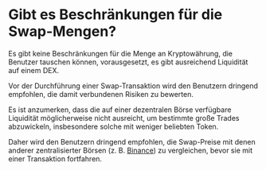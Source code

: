 # Gibt es Beschränkungen für die Swap-Mengen?

Es gibt keine Beschränkungen für die Menge an Kryptowährung, die Benutzer tauschen können, vorausgesetzt, es gibt ausreichend Liquidität auf einem DEX.

Vor der Durchführung einer Swap-Transaktion wird den Benutzern dringend empfohlen, die damit verbundenen Risiken zu bewerten.

Es ist anzumerken, dass die auf einer dezentralen Börse verfügbare Liquidität möglicherweise nicht ausreicht, um bestimmte große Trades abzuwickeln, insbesondere solche mit weniger beliebten Token.

Daher wird den Benutzern dringend empfohlen, die Swap-Preise mit denen anderer zentralisierter Börsen (z. B. [Binance](https://binance.com)) zu vergleichen, bevor sie mit einer Transaktion fortfahren.